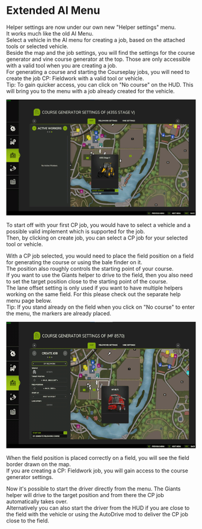 # Extended AI Menu
  
Helper settings are now under our own new "Helper settings" menu.  
It works much like the old AI Menu.  
Select a vehicle in the AI menu for creating a job, based on the attached tools or selected vehicle.  
Beside the map and the job settings, you will find the settings for the course generator and vine course generator at the top. Those are only accessible with a valid tool when you are creating a job.  
For generating a course and starting the Courseplay jobs, you will need to create the job CP: Fieldwork with a valid tool or vehicle.  
Tip: To gain quicker access, you can click on "No course" on the HUD. This will bring you to the menu with a job already created for the vehicle.  

![Image](../assets/images/startjobmenuhelp_0_0_1024_895.png)
  
To start off with your first CP job, you would have to select a vehicle and a possible valid implement which is supported for the job.  
Then, by clicking on create job, you can select a CP job for your selected tool or vehicle.  

  
With a CP job selected, you would need to place the field position on a field for generating the course or using the bale finder on it.  
The position also roughly controls the starting point of your course.  
If you want to use the Giants helper to drive to the field, then you also need to set the target position close to the starting point of the course.  
The lane offset setting is only used if you want to have multiple helpers working on the same field. For this please check out the separate help menu page below.  
Tip: If you stand already on the field when you click on "No course" to enter the menu, the markers are already placed.  

![Image](../assets/images/readyjobmenuhelp_0_0_765_510.png)
  
When the field position is placed correctly on a field, you will see the field border drawn on the map.  
If you are creating a CP: Fieldwork job, you will gain access to the course generator settings.   

  
Now it's possible to start the driver directly from the menu. The Giants helper will drive to the target position and from there the CP job automatically takes over.  
Alternatively you can also start the driver from the HUD if you are close to the field with the vehicle or using the AutoDrive mod to deliver the CP job close to the field.  
